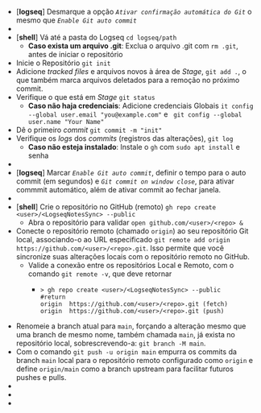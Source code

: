 - [**logseq**] Desmarque a opção *`Ativar confirmação automática do Git`* o mesmo que *`Enable Git auto commit`*
-
- [**shell**] Vá até a pasta do Logseq `cd logseq/path`
	- **Caso exista um arquivo .git**: Exclua o arquivo .git com `rm .git`, antes de iniciar o repositório
- Inicie o Repositório `git init`
- Adicione *tracked files* e arquivos novos à área de *Stage*, `git add .`, o que também marca arquivos deletados para a remoção no próximo commit.
- Verifique o que está em *Stage* `git status`
	- **Caso não haja credenciais**: Adicione credenciais Globais `it config --global user.email "you@example.com"` e ` git config --global user.name "Your Name"`
- Dê o primeiro *commit* `git commit -m "init"`
- Verifique os *logs* dos *commits* (registros das alterações), `git log`
	- **Caso não esteja instalado**: Instale o `gh` com `sudo apt install` e senha
-
- [**logseq**] Marcar *`Enable Git auto commit`*, definir o tempo para o auto commit (em segundos) e *`Git commit on window close`*, para ativar commmit automático, além de ativar commit ao fechar janela.
-
- [**shell**] Crie o repositório no GitHub (remoto) `gh repo create <user>/<LogseqNotesSync> --public`
	- Abra o repositório para validar `open github.com/<user>/<repo> &`
- Conecte o repositório remoto (chamado `origin`) ao seu repositório Git local, associando-o ao URL especificado `git remote add origin https://github.com/<user>/<repo>.git`. Isso permite que você sincronize suas alterações locais com o repositório remoto no GitHub.
	- Valide a conexão entre os repositórios Local e Remoto, com o comando `git remote -v`, que deve retornar
		- ```shell
		  > gh repo create <user>/<LogseqNotesSync> --public
		  #return
		  origin  https://github.com/<user>/<repo>.git (fetch)
		  origin  https://github.com/<user>/<repo>.git (push)
		  ```
- Renomeie a branch atual para `main`, forçando a alteração mesmo que uma branch de mesmo nome, também chamada `main`, já exista no repositório local, sobrescrevendo-a: `git branch -M main`.
- Com o comando `git push -u origin main` empurra os commits da branch `main` local para o repositório remoto configurado como `origin` e define `origin/main` como a branch upstream para facilitar futuros pushes e pulls.
-
-
-